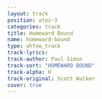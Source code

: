 ```yaml
---
layout: track
position: atoz-3
categories: track
title: Homeward Bound
name: homeward-bound
type: ahfow_track
track-lyrics: 
track-author: Paul Simon
track-sort: "HOMEWARD BOUND"
track-alpha: H
track-original: Scott Walker
cover: true
---
```

